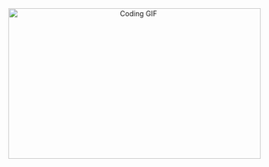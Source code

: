 <div align="center">
  <img width="100%" style="height: 300px" src="https://media3.giphy.com/media/v1.Y2lkPTc5MGI3NjExem8zcmhuYnpnbDl0bzY5Z3l1bDFiZDh0NXRxczBvaDFkbXQ2ZDdodyZlcD12MV9pbnRlcm5hbF9naWZfYnlfaWQmY3Q9Zw/FNfcWhlz0GTkzcnZWh/giphy.gif" alt="Coding GIF" />
</div>
